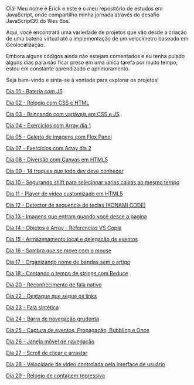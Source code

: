 Olá! Meu nome é Erick e este é o meu repositório de estudos em JavaScript, onde compartilho minha jornada através do desafio JavaScript30 do Wes Bos. 

Aqui, você encontrará uma variedade de projetos que vão desde a criação de uma bateria virtual até a implementação de um velocímetro baseado em Geolocalização. 

Embora alguns códigos ainda não estejam comentados e eu tenha pulado alguns dias para não ficar preso em uma única tarefa por muito tempo, estou em constante aprendizado e aprimoramento. 

Seja bem-vindo e sinta-se à vontade para explorar os projetos!

[Dia 01 - Bateria com JS](https://crekpozer.github.io/javascript30/day1/)

[Dia 02 - Relógio com CSS e HTML](https://crekpozer.github.io/javascript30/day2/)

[Dia 03 - Brincando com variáveis em CSS e JS](https://crekpozer.github.io/javascript30/day3/)

[Dia 04 - Exercícios com Array dia 1](https://crekpozer.github.io/javascript30/day4/)

[Dia 05 - Galeria de imagens com Flex Panel](https://crekpozer.github.io/javascript30/day5/)

[Dia 07 - Exercícios com Array dia 2](https://crekpozer.github.io/javascript30/day7/)

[Dia 08 - Diversão com Canvas em HTML5](https://crekpozer.github.io/javascript30/day8/)

[Dia 09 - 14 truques que todo dev deve conhecer](https://crekpozer.github.io/javascript30/day9/)

[Dia 10 - Segurando shift para selecionar varias caixas ao mesmo tempo](https://crekpozer.github.io/javascript30/day10/)

[Dia 11 - Player de video customizado em HTML5](https://crekpozer.github.io/javascript30/day11/)

[Dia 12 - Detector de sequencia de teclas (KONAMI CODE)](https://crekpozer.github.io/javascript30/day12/)

[Dia 13 - Imagens que entram quando você desce a pagina](https://crekpozer.github.io/javascript30/day13/)

[Dia 14 - Objetos e Array - Referencias VS Copia](https://crekpozer.github.io/javascript30/day14/)

[Dia 15 - Armazenamento local e delegação de eventos](https://crekpozer.github.io/javascript30/day15/)

[Dia 16 - Sombra que se move com o mouse](https://crekpozer.github.io/javascript30/day16/)

[Dia 17 - Organizando nome de bandas sem o artigo](https://crekpozer.github.io/javascript30/day17/)

[Dia 18 - Contando o tempo de strings com Reduce](https://crekpozer.github.io/javascript30/day18/)

[Dia 20 - Reconhecimento de fala nativo](https://crekpozer.github.io/javascript30/day20/)

[Dia 22 - Destaque que segue os links](https://crekpozer.github.io/javascript30/day22/)

[Dia 23 - Fala sintética](https://crekpozer.github.io/javascript30/day23/)

[Dia 24 - Barra de navegação grudenta](https://crekpozer.github.io/javascript30/day24/)

[Dia 25 - Captura de eventos, Propagação, Bubbling e Once](https://crekpozer.github.io/javascript30/day25/)

[Dia 26 - Janela móvel de navegação](https://crekpozer.github.io/javascript30/day26/)

[Dia 27 - Scroll de clicar e arrastar](https://crekpozer.github.io/javascript30/day27/)

[Dia 28 - Velocidade de video controlada pela interface de usuário](https://crekpozer.github.io/javascript30/day28/)

[Dia 29 - Relógio de contagem regressiva](https://crekpozer.github.io/javascript30/day29/)
